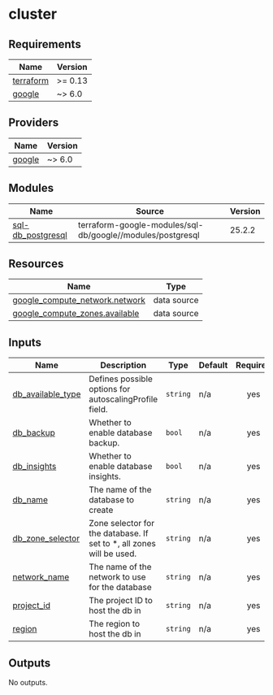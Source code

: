 # cluster

<!-- BEGIN_TF_DOCS -->
## Requirements

| Name | Version |
|------|---------|
| <a name="requirement_terraform"></a> [terraform](#requirement\_terraform) | >= 0.13 |
| <a name="requirement_google"></a> [google](#requirement\_google) | ~> 6.0 |

## Providers

| Name | Version |
|------|---------|
| <a name="provider_google"></a> [google](#provider\_google) | ~> 6.0 |

## Modules

| Name | Source | Version |
|------|--------|---------|
| <a name="module_sql-db_postgresql"></a> [sql-db\_postgresql](#module\_sql-db\_postgresql) | terraform-google-modules/sql-db/google//modules/postgresql | 25.2.2 |

## Resources

| Name | Type |
|------|------|
| [google_compute_network.network](https://registry.terraform.io/providers/hashicorp/google/latest/docs/data-sources/compute_network) | data source |
| [google_compute_zones.available](https://registry.terraform.io/providers/hashicorp/google/latest/docs/data-sources/compute_zones) | data source |

## Inputs

| Name | Description | Type | Default | Required |
|------|-------------|------|---------|:--------:|
| <a name="input_db_available_type"></a> [db\_available\_type](#input\_db\_available\_type) | Defines possible options for autoscalingProfile field. | `string` | n/a | yes |
| <a name="input_db_backup"></a> [db\_backup](#input\_db\_backup) | Whether to enable database backup. | `bool` | n/a | yes |
| <a name="input_db_insights"></a> [db\_insights](#input\_db\_insights) | Whether to enable database insights. | `bool` | n/a | yes |
| <a name="input_db_name"></a> [db\_name](#input\_db\_name) | The name of the database to create | `string` | n/a | yes |
| <a name="input_db_zone_selector"></a> [db\_zone\_selector](#input\_db\_zone\_selector) | Zone selector for the database. If set to *, all zones will be used. | `string` | n/a | yes |
| <a name="input_network_name"></a> [network\_name](#input\_network\_name) | The name of the network to use for the database | `string` | n/a | yes |
| <a name="input_project_id"></a> [project\_id](#input\_project\_id) | The project ID to host the db in | `string` | n/a | yes |
| <a name="input_region"></a> [region](#input\_region) | The region to host the db in | `string` | n/a | yes |

## Outputs

No outputs.
<!-- END_TF_DOCS -->
